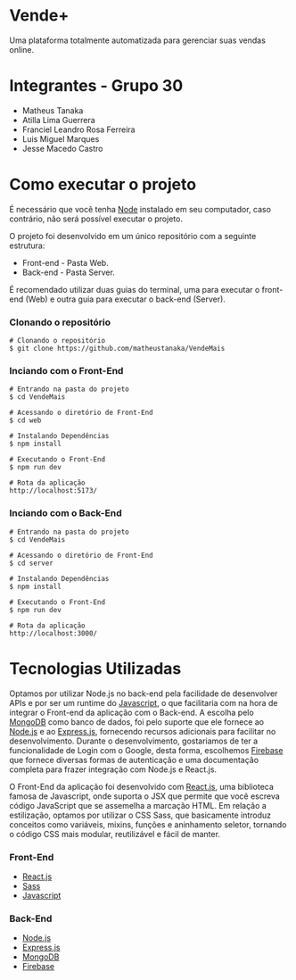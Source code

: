 # Vende+

Uma plataforma totalmente automatizada para gerenciar suas vendas online.

# Integrantes - Grupo 30

- Matheus Tanaka
- Atilla Lima Guerrera
- Franciel Leandro Rosa Ferreira
- Luis Miguel Marques
- Jesse Macedo Castro

# Como executar o projeto

É necessário que você tenha [Node](https://nodejs.org/en) instalado em seu computador, caso contrário, não será possível executar o projeto.

O projeto foi desenvolvido em um único repositório com a seguinte estrutura:

- Front-end - Pasta Web.
- Back-end - Pasta Server.

É recomendado utilizar duas guias do terminal, uma para executar o front-end (Web) e outra guia para executar o back-end (Server).

### Clonando o repositório

```shell
# Clonando o repositório
$ git clone https://github.com/matheustanaka/VendeMais
```

### Inciando com o Front-End

```shell
# Entrando na pasta do projeto
$ cd VendeMais

# Acessando o diretório de Front-End
$ cd web

# Instalando Dependências
$ npm install

# Executando o Front-End
$ npm run dev

# Rota da aplicação
http://localhost:5173/
```

### Inciando com o Back-End

```shell
# Entrando na pasta do projeto
$ cd VendeMais

# Acessando o diretório de Front-End
$ cd server

# Instalando Dependências
$ npm install

# Executando o Front-End
$ npm run dev

# Rota da aplicação
http://localhost:3000/
```

# Tecnologias Utilizadas

Optamos por utilizar Node.js no back-end pela facilidade de desenvolver APIs e por ser um runtime do [Javascript](https://developer.mozilla.org/pt-BR/docs/Web/JavaScript/Guide/Introduction), o que facilitaria com na hora de integrar o Front-end da aplicação com o Back-end. A escolha pelo [MongoDB](https://www.mongodb.com/) como banco de dados, foi pelo suporte que ele fornece ao [Node.js](https://nodejs.org/en) e ao [Express.js](https://expressjs.com/pt-br/), fornecendo recursos adicionais para facilitar no desenvolvimento. Durante o desenvolvimento, gostariamos de ter a funcionalidade de Login com o Google, desta forma, escolhemos [Firebase](https://firebase.google.com/?hl=pt-br) que fornece diversas formas de autenticação e uma documentação completa para frazer integração com Node.js e React.js.

O Front-End da aplicação foi desenvolvido com [React.js](https://pt-br.react.dev/), uma biblioteca famosa de Javascript, onde suporta o JSX que permite que você escreva código JavaScript que se assemelha a marcação HTML. Em relação a estilização, optamos por utilizar o CSS Sass, que basicamente introduz conceitos como variáveis, mixins, funções e aninhamento seletor, tornando o código CSS mais modular, reutilizável e fácil de manter.

### Front-End

- [React.js](https://pt-br.react.dev/)
- [Sass](https://sass-lang.com/)
- [Javascript](https://developer.mozilla.org/pt-BR/docs/Web/JavaScript/Guide/Introduction)

### Back-End

- [Node.js](https://nodejs.org/en)
- [Express.js](https://expressjs.com/pt-br/)
- [MongoDB](https://www.mongodb.com/)
- [Firebase](https://firebase.google.com/?hl=pt-br)
